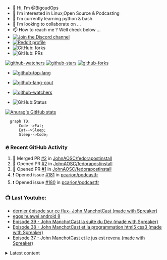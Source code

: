 - 👋 Hi, I’m @BigoudOps
- 👀 I’m interested in Linux,Open Source & Podcasting
- 🌱 I’m currently learning python & bash
- 💞️ I’m looking to collaborate on ...
- 📫 How to reach me ? Well check below ...
- [![Join the Discord channel](https://img.shields.io/static/v1.svg?label=%20Rejoignez-moi%20sur%20Discordl&message=%F0%9F%8E%86&color=7289DA&logo=discord&logoColor=white&labelColor=2C2F33)](https://discord.gg/bfB6Ve6) 
- [![Reddit profile](https://img.shields.io/reddit/subreddit-subscribers/apdm?style=social)](https://www.reddit.com/r/apdm)
- ![GitHub: forks](https://flat.badgen.net/github/forks/BigoudOPS/BigoudOps?params) 
- ![GitHub: PRs](https://flat.badgen.net/github/prs/BigoudOps/BigoudOps?params)

[![github-watchers](https://img.shields.io/github/watchers/BigoudOps/BigoudOps?label=Watch&style=social&logo=github)](https://github.com/BigoudOps/BigoudOps)
[![github-stars](https://img.shields.io/github/stars/BigoudOps/BigoudOps?style=social&logo=github)](https://github.com/BigoudOps/BigoudOps)
[![github-forks](https://img.shields.io/github/forks/BigoudOps/BigoudOps?label=Fork&style=social&logo=github)](https://github.com/BigoudOps/BigoudOps)

- [![github-top-lang](https://img.shields.io/github/languages/top/BigoudOps/BigoudOps.github.io?style=social&logo=github)](https://github.com/BigoudOps/BigoudOps)

- [![github-lang-cout](https://img.shields.io/github/languages/count/BigoudOps/BigoudOps.github.io?style=social&logo=github)](https://github.com/BigoudOps/BigoudOps)

- [![github-watchers](https://img.shields.io/github/watchers/BigoudOps/BigoudOps.github.io?label=Watch&style=social&logo=github)](https://github.com/BigoudOps/BigoudOps.github.io)

- ![GitHub:Status](https://flat.badgen.net/github/status/BigoudOps/BigoudOps.github.io/gh-pages)
<!---

BigoudOps/BigoudOps is a ✨ special ✨ repository because its `README.md` (this file) appears on your GitHub profile.
You can click the Preview link to take a look at your changes.
--->

[![Anurag's GitHub stats](https://github-readme-stats.vercel.app/api?username=BigoudOps&show_icons=true&hide_border=false&title_color=3B1F94f&icon_color=FFE500&bg_color=09131B&text_color=ffffff&border_color=0c1a25)](https://github.com/anuraghazra/github-readme-stats)
```mermaid
  graph TD;
      Code-->Eat;
      Eat-->Sleep;
      Sleep-->Code;
```
### 🔥 Recent GitHub Activity

<!--START_SECTION:activity-->
1. 🎉 Merged PR [#2](https://github.com/JohnAOSC/fedorapostinstall/pull/2) in [JohnAOSC/fedorapostinstall](https://github.com/JohnAOSC/fedorapostinstall)
2. 💪 Opened PR [#2](https://github.com/JohnAOSC/fedorapostinstall/pull/2) in [JohnAOSC/fedorapostinstall](https://github.com/JohnAOSC/fedorapostinstall)
3. 💪 Opened PR [#1](https://github.com/JohnAOSC/fedorapostinstall/pull/1) in [JohnAOSC/fedorapostinstall](https://github.com/JohnAOSC/fedorapostinstall)
4. ❗️ Opened issue [#181](https://github.com/pcarion/podcastfr/issues/181) in [pcarion/podcastfr](https://github.com/pcarion/podcastfr)
5. ❗️ Opened issue [#180](https://github.com/pcarion/podcastfr/issues/180) in [pcarion/podcastfr](https://github.com/pcarion/podcastfr)
<!--END_SECTION:activity-->
### 📺 Last Youtube:

<!-- YOUTUBE:START -->
- [dernier épisode sur ce flux- John ManchotCast &lpar;made with Spreaker&rpar;](https://www.youtube.com/watch?v=J73IX1faNfA)
- [eggs huawei android 8](https://www.youtube.com/watch?v=SC5zfie0hd0)
- [Episode 39 - John ManchotCast la suite du Dev &lpar;made with Spreaker&rpar;](https://www.youtube.com/watch?v=X6nS3IbHg8w)
- [Episode 38 - John ManchotCast et la programmation html5 css3 &lpar;made with Spreaker&rpar;](https://www.youtube.com/watch?v=zpNfZxyzIiI)
- [Episode 37 - John ManchotCast et le jus est revenu &lpar;made with Spreaker&rpar;](https://www.youtube.com/watch?v=TBpIZKNmpEc)
<!-- YOUTUBE:END -->
<details>
  <summary>Latest content</summary>

<!-- BLOG-POST-LIST:START -->
- [Configurer sa clé Nitrokey sous Ubuntu](https://bigoudops.fr/configurer-sa-cle-nitrokey-sous-ubuntu/)
- [Cartoucheur lowcost sous Linux](https://bigoudops.fr/cartoucheur-lowcost-sous-linux/)
- [Retour d’expérience Huawei Matebook D15 &lpar;sous linux&rpar;](https://bigoudops.fr/retour-dexperience-huawei-matebook-d15-sous-linux/)
- [Nouvelle année nouveaux projets](https://bigoudops.fr/nouvelle-annee-nouveaux-projets/)
- [Bientôt 5 ans de Podcasts](https://bigoudops.fr/bientot-5-ans-de-podcasts/)
<!-- BLOG-POST-LIST:END -->
  <details>
